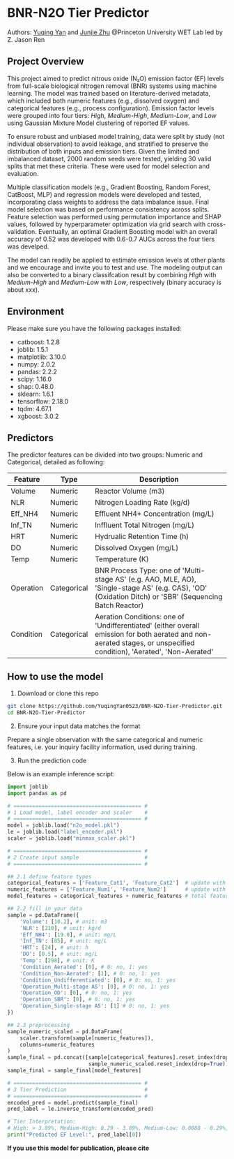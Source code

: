 # BNR-N2O Tier Predictor
Authors: [Yuqing Yan](https://github.com/YuqingYan0523) and [Junjie Zhu](https://github.com/starfriend10) @Princeton University WET Lab led by Z. Jason Ren

## Project Overview
This project aimed to predict nitrous oxide (N₂O) emission factor (EF) levels from full-scale biological nitrogen removal (BNR) systems using machine learning. The model was trained based on literature-derived metadata, which included both numeric features (e.g., dissolved oxygen) and categorical features (e.g., process configuration). Emission factor levels were grouped into four tiers: *High*, *Medium-High*, *Medium-Low*, and *Low* using Gaussian Mixture Model clustering of reported EF values.

To ensure robust and unbiased model training, data were split by study (not individual observation) to avoid leakage, and stratified to preserve the distribution of both inputs and emission tiers. Given the limited and imbalanced dataset, 2000 random seeds were tested, yielding 30 valid splits that met these criteria. These were used for model selection and evaluation.

Multiple classification models (e.g., Gradient Boosting, Random Forest, CatBoost, MLP) and regression models were developed and tested, incorporating class weights to address the data imbalance issue. Final model selection was based on performance consistency across splits. Feature selection was performed using permutation importance and SHAP values, followed by hyperparameter optimization via grid search with cross-validation. Eventually, an optimal Gradient Boosting model with an overall accuracy of 0.52 was developed with 0.6-0.7 AUCs across the four tiers was develped.

The model can readily be applied to estimate emission levels at other plants and we encourage and invite you to test and use. The modeling output can also be converted to a binary classifcation result by combining *High* with *Medium-High* and *Medium-Low* with *Low*, respectively (binary accuracy is about xxx).

## Environment
Please make sure you have the following packages installed:

- catboost: 1.2.8
- joblib: 1.5.1
- matplotlib: 3.10.0
- numpy: 2.0.2
- pandas: 2.2.2
- scipy: 1.16.0
- shap: 0.48.0
- sklearn: 1.6.1
- tensorflow: 2.18.0
- tqdm: 4.67.1
- xgboost: 3.0.2

## Predictors
The predictor features can be divided into two groups: Numeric and Categorical, detailed as following:

| Feature        | Type      | Description          |
|----------------|-----------|----------------------|
| Volume         | Numeric   | Reactor Volume (m3)    |
| NLR            | Numeric   | Nitrogen Loading Rate (kg/d)   |
| Eff_NH4        | Numeric   | Effluent NH4+ Concentration (mg/L)    |
| Inf_TN         | Numeric   | Inffluent Total Nitrogen (mg/L)    |
| HRT            | Numeric   | Hydrualic Retention Time (h)    |
| DO             | Numeric   | Dissolved Oxygen (mg/L)    |
| Temp           | Numeric   | Temperature (K)    |
| Operation      | Categorical | BNR Process Type: one of 'Multi-stage AS' (e.g. AAO, MLE, AO), 'Single-stage AS' (e.g. CAS), 'OD' (Oxidation Ditch) or 'SBR' (Sequencing Batch Reactor)  |
| Condition      | Categorical | Aeration Conditions: one of 'Undifferentiated' (either overall emission for both aerated and non-aerated stages, or unspecified condition), 'Aerated', 'Non-Aerated'|

## How to use the model
1. Download or clone this repo
```bash
git clone https://github.com/YuqingYan0523/BNR-N2O-Tier-Predictor.git
cd BNR-N2O-Tier-Predictor
```
2. Ensure your input data matches the format

Prepare a single observation with the same categorical and numeric features, i.e. your inquiry facility information, used during training.

3. Run the prediction code
   
Below is an example inference script:
```python
import joblib
import pandas as pd

# ========================================= #
# 1 Load model, label encoder and scaler    #
# ========================================= #
model = joblib.load("n2o_model.pkl")
le = joblib.load("label_encoder.pkl")
scaler = joblib.load("minmax_scaler.pkl")

# ========================================= #
# 2 Create input sample                     #
# ========================================= #

## 2.1 define feature types
categorical_features = ['Feature_Cat1', 'Feature_Cat2']  # update with your actual categorical column names
numeric_features = ['Feature_Num1', 'Feature_Num2']      # update with your actual numeric column names
model_features = categorical_features + numeric_features # total feature order used in training

## 2.2 fill in your data
sample = pd.DataFrame({
    'Volume': [10.2], # unit: m3
    'NLR': [210], # unit: kg/d
    'Eff_NH4': [19.0], # unit: mg/L
    'Inf_TN': [85], # unit: mg/L
    'HRT': [24], # unit: h
    'DO': [0.5], # unit: mg/L
    'Temp': [298], # unit: K
    'Condition_Aerated': [0], # 0: no, 1: yes
    'Condition_Non-Aerated': [1], # 0: no, 1: yes
    'Condition_Undifferentiated': [0], # 0: no, 1: yes
    'Operation_Multi-stage AS': [0], # 0: no, 1: yes
    'Operation_OD': [0], # 0: no, 1: yes
    'Operation_SBR': [0], # 0: no, 1: yes
    'Operation_Single-stage AS': [1] # 0: no, 1: yes
})

## 2.3 preprocessing
sample_numeric_scaled = pd.DataFrame(
    scaler.transform(sample[numeric_features]),
    columns=numeric_features
)
sample_final = pd.concat([sample[categorical_features].reset_index(drop=True),
                          sample_numeric_scaled.reset_index(drop=True)], axis=1)
sample_final = sample_final[model_features]

# ========================================= #
# 3 Tier Prediction                         #
# ========================================= #
encoded_pred = model.predict(sample_final)
pred_label = le.inverse_transform(encoded_pred)

# Tier Interpretation:
# High: > 3.89%, Medium-High: 0.29 - 3.89%, Medium-Low: 0.0088 - 0.29%, and Low: < 0.0088%; unit: % N2O-N/N removal
print("Predicted EF Level:", pred_label[0])
```
**If you use this model for publication, please cite**
